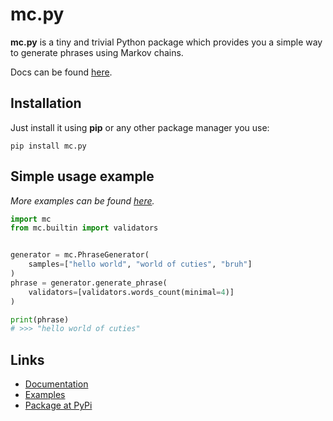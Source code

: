 # mc.py
**mc.py** is a tiny and trivial Python package which provides you 
a simple way to generate phrases using Markov chains.

Docs can be found [here](https://jieggii.github.io/mc.py).

## Installation
Just install it using **pip** or any other package manager you use:

`pip install mc.py`

## Simple usage example
_More examples can be found [here](https://github.com/jieggii/mc.py/tree/master/examples)._

```python
import mc
from mc.builtin import validators


generator = mc.PhraseGenerator(
    samples=["hello world", "world of cuties", "bruh"]
)
phrase = generator.generate_phrase(
    validators=[validators.words_count(minimal=4)]
)

print(phrase)
# >>> "hello world of cuties"
```

## Links
* [Documentation](https://jieggii.github.io/mc.py)
* [Examples](https://github.com/jieggii/mc.py/tree/master/examples)
* [Package at PyPi](https://pypi.org/project/mc.py)
